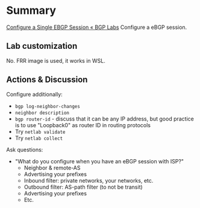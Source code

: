 # Summary
[Configure a Single EBGP Session « BGP Labs](https://bgplabs.net/basic/1-session/) 
Configure a eBGP session.
## Lab customization
No. FRR image is used, it works in WSL.
## Actions & Discussion
Configure additionally:
- `bgp log-neighbor-changes`
- `neighbor description`
- `bgp router-id` - discuss that it can be any IP address, but good practice is to use "Loopback0" as router ID in routing protocols
- Try `netlab validate`
- Try `netlab collect`

Ask questions:
- "What do you configure when you have an eBGP session with ISP?"
	- Neighbor & remote-AS
	- Advertising your prefixes
	- Inbound filter: private networks, your networks, etc.
	- Outbound filter: AS-path filter (to not be transit)
	- Advertising your prefixes
	- Etc.